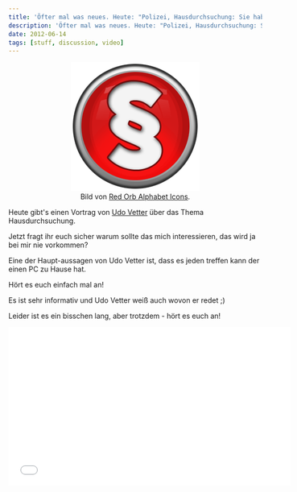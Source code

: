 ```yaml
---
title: 'Öfter mal was neues. Heute: "Polizei, Hausdurchsuchung: Sie haben das Recht zu schweigen (Udo Vetter)"'
description: 'Öfter mal was neues. Heute: "Polizei, Hausdurchsuchung: Sie haben das Recht zu schweigen (Udo Vetter)"'
date: 2012-06-14
tags: [stuff, discussion, video]
---
```


<center>
	<figure>
		<a href="/assets/images/2012-06-14/Paragraph-icon.png"><img src="/assets/images/2012-06-14/Paragraph-icon.png" alt=""></a>
		<figcaption>Bild von <a href="http://www.iconarchive.com/show/red-orb-alphabet-icons-by-iconarchive.html">Red Orb Alphabet Icons</a>.</figcaption>
	</figure>
</center>

Heute gibt's einen Vortrag von [Udo Vetter](http://www.lawblog.de/) über das Thema Hausdurchsuchung.

Jetzt fragt ihr euch sicher warum sollte das mich interessieren, das wird ja bei mir nie vorkommen?

Eine der Haupt-aussagen von Udo Vetter ist, dass es jeden treffen kann der einen PC zu Hause hat.

Hört es euch einfach mal an!

Es ist sehr informativ und Udo Vetter weiß auch wovon er redet ;)

Leider ist es ein bisschen lang, aber trotzdem - hört es euch an!

<iframe width="560" height="315" src="//www.youtube.com/embed/a0n1PNpB00g" frameborder="0"> </iframe>
